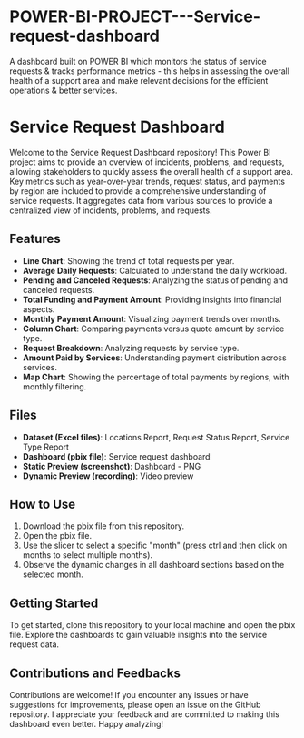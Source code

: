 # POWER-BI-PROJECT---Service-request-dashboard
A dashboard built on POWER BI which monitors the status of service requests &amp; tracks performance metrics - this helps in assessing the overall health of a support area and make relevant decisions for the efficient operations &amp; better services.

# Service Request Dashboard
Welcome to the Service Request Dashboard repository! This Power BI project aims to provide an overview of incidents, problems, and requests, allowing stakeholders to quickly assess the overall health of a support area. Key metrics such as year-over-year trends, request status, and payments by region are included to provide a comprehensive understanding of service requests. It aggregates data from various sources to provide a centralized view of incidents, problems, and requests.

## Features
- **Line Chart**: Showing the trend of total requests per year.
- **Average Daily Requests**: Calculated to understand the daily workload.
- **Pending and Canceled Requests**: Analyzing the status of pending and canceled requests.
- **Total Funding and Payment Amount**: Providing insights into financial aspects.
- **Monthly Payment Amount**: Visualizing payment trends over months.
- **Column Chart**: Comparing payments versus quote amount by service type.
- **Request Breakdown**: Analyzing requests by service type.
- **Amount Paid by Services**: Understanding payment distribution across services.
- **Map Chart**: Showing the percentage of total payments by regions, with monthly filtering.

## Files
- **Dataset (Excel files)**: Locations Report, Request Status Report, Service Type Report
- **Dashboard (pbix file)**: Service request dashboard
- **Static Preview (screenshot)**: Dashboard - PNG
- **Dynamic Preview (recording)**: Video preview

## How to Use

1. Download the pbix file from this repository.
2. Open the pbix file.
3. Use the slicer to select a specific "month" (press ctrl and then click on months to select multiple months).
4. Observe the dynamic changes in all dashboard sections based on the selected month.

## Getting Started

To get started, clone this repository to your local machine and open the pbix file. Explore the dashboards to gain valuable insights into the service request data.

## Contributions and Feedbacks

Contributions are welcome! If you encounter any issues or have suggestions for improvements, please open an issue on the GitHub repository. I appreciate your feedback and are committed to making this dashboard even better.
Happy analyzing!
